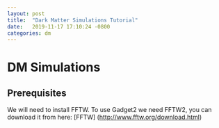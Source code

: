 ```yaml
---
layout: post
title:  "Dark Matter Simulations Tutorial"
date:   2019-11-17 17:10:24 -0800
categories: dm 
---
```


# DM Simulations

## Prerequisites 

We will need to install FFTW.  To use Gadget2 we need FFTW2, you can download it from here: [FFTW] (http://www.fftw.org/download.html)